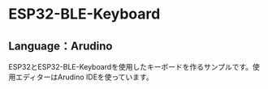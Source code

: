 # ESP32-BLE-Keyboard
## Language：Arudino 

<p>ESP32とESP32-BLE-Keyboardを使用したキーボードを作るサンプルです。使用エディターはArudino IDEを使っています。</p>
